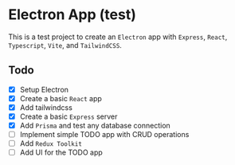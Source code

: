 # Electron App (test)

This is a test project to create an `Electron` app with `Express`, `React`, `Typescript`, `Vite`, and `TailwindCSS`.

## Todo
- [x] Setup Electron
- [x] Create a basic `React` app
- [x] Add tailwindcss
- [x] Create a basic `Express` server
- [x] Add `Prisma` and test any database connection
- [ ] Implement simple TODO app with CRUD operations
- [ ] Add `Redux Toolkit`
- [ ] Add UI for the TODO app
